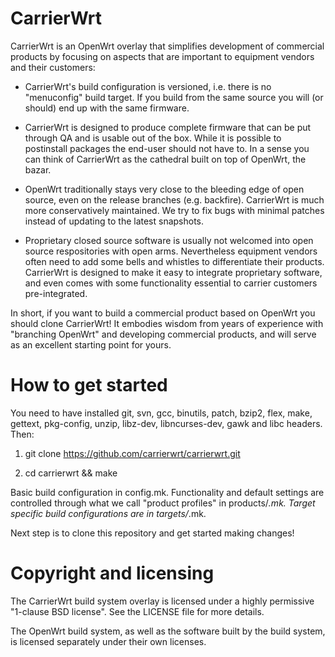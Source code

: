 
CarrierWrt
==========

CarrierWrt is an OpenWrt overlay that simplifies development of commercial
products by focusing on aspects that are important to equipment vendors and
their customers:

* CarrierWrt's build configuration is versioned, i.e. there is no "menuconfig"
  build target. If you build from the same source you will (or should) end up
  with the same firmware.

* CarrierWrt is designed to produce complete firmware that can be put through
  QA and is usable out of the box. While it is possible to postinstall packages
  the end-user should not have to. In a sense you can think of CarrierWrt as
  the cathedral built on top of OpenWrt, the bazar.

* OpenWrt traditionally stays very close to the bleeding edge of open source,
  even on the release branches (e.g. backfire). CarrierWrt is much more
  conservatively maintained. We try to fix bugs with minimal patches instead of
  updating to the latest snapshots.

* Proprietary closed source software is usually not welcomed into open source
  respositories with open arms. Nevertheless equipment vendors often need to
  add some bells and whistles to differentiate their products. CarrierWrt is
  designed to make it easy to integrate proprietary software, and even comes
  with some functionality essential to carrier customers pre-integrated.

In short, if you want to build a commercial product based on OpenWrt you should
clone CarrierWrt! It embodies wisdom from years of experience with "branching
OpenWrt" and developing commercial products, and will serve as an excellent
starting point for yours.

How to get started
==================

You need to have installed git, svn, gcc, binutils, patch, bzip2, flex, make,
gettext, pkg-config, unzip, libz-dev, libncurses-dev, gawk and libc headers.
Then:

1. git clone https://github.com/carrierwrt/carrierwrt.git

2. cd carrierwrt && make

Basic build configuration in config.mk. Functionality and default settings are
controlled through what we call "product profiles" in products/*.mk. Target
specific build configurations are in targets/*.mk.

Next step is to clone this repository and get started making changes!

Copyright and licensing
=======================

The CarrierWrt build system overlay is licensed under a highly permissive "1-clause
BSD license". See the LICENSE file for more details.

The OpenWrt build system, as well as the software built by the build system, is
licensed separately under their own licenses.
